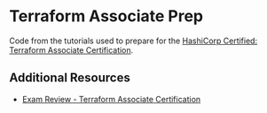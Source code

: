 # Terraform Associate Prep
Code from the tutorials used to prepare for the [HashiCorp Certified: Terraform Associate Certification](https://www.hashicorp.com/certification/terraform-associate).

## Additional Resources
- [Exam Review - Terraform Associate Certification](https://learn.hashicorp.com/tutorials/terraform/associate-review?in=terraform/certification)